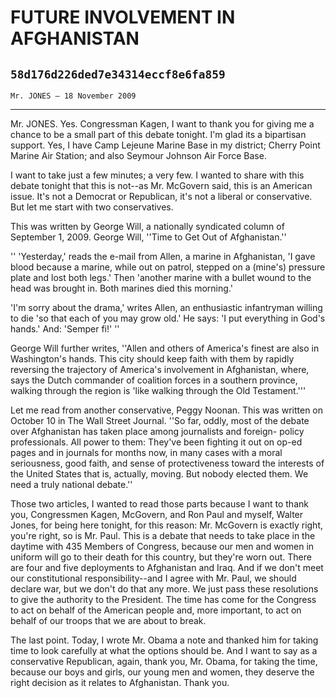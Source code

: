 # FUTURE INVOLVEMENT IN AFGHANISTAN
## `58d176d226ded7e34314eccf8e6fa859`
`Mr. JONES — 18 November 2009`

---


Mr. JONES. Yes. Congressman Kagen, I want to thank you for giving me 
a chance to be a small part of this debate tonight. I'm glad its a 
bipartisan support. Yes, I have Camp Lejeune Marine Base in my 
district; Cherry Point Marine Air Station; and also Seymour Johnson Air 
Force Base.

I want to take just a few minutes; a very few. I wanted to share with 
this debate tonight that this is not--as Mr. McGovern said, this is an 
American issue. It's not a Democrat or Republican, it's not a liberal 
or conservative. But let me start with two conservatives.

This was written by George Will, a nationally syndicated column of 
September 1, 2009. George Will, ''Time to Get Out of Afghanistan.''

'' 'Yesterday,' reads the e-mail from Allen, a marine in Afghanistan, 
'I gave blood because a marine, while out on patrol, stepped on a 
(mine's) pressure plate and lost both legs.' Then 'another marine with 
a bullet wound to the head was brought in. Both marines died this 
morning.'

'I'm sorry about the drama,' writes Allen, an enthusiastic 
infantryman willing to die 'so that each of you may grow old.' He says: 
'I put everything in God's hands.' And: 'Semper fi!' ''

George Will further writes, ''Allen and others of America's finest 
are also in Washington's hands. This city should keep faith with them 
by rapidly reversing the trajectory of America's involvement in 
Afghanistan, where, says the Dutch commander of coalition forces in a 
southern province, walking through the region is 'like walking through 
the Old Testament.'''

Let me read from another conservative, Peggy Noonan. This was written 
on October 10 in The Wall Street Journal. ''So far, oddly, most of the 
debate over Afghanistan has taken place among journalists and foreign-
policy professionals. All power to them: They've been fighting it out 
on op-ed pages and in journals for months now, in many cases with a 
moral seriousness, good faith, and sense of protectiveness toward the 
interests of the United States that is, actually, moving. But nobody 
elected them. We need a truly national debate.''

Those two articles, I wanted to read those parts because I want to 
thank you, Congressmen Kagen, McGovern, and Ron Paul and myself, Walter 
Jones, for being here tonight, for this reason: Mr. McGovern is exactly 
right, you're right, so is Mr. Paul. This is a debate that needs to 
take place in the daytime with 435 Members of Congress, because our men 
and women in uniform will go to their death for this country, but 
they're worn out. There are four and five deployments to Afghanistan 
and Iraq. And if we don't meet our constitutional responsibility--and I 
agree with Mr. Paul, we should declare war, but we don't do that any 
more. We just pass these resolutions to give the authority to the 
President. The time has come for the Congress to act on behalf of the 
American people and, more important, to act on behalf of our troops 
that we are about to break.

The last point. Today, I wrote Mr. Obama a note and thanked him for 
taking time to look carefully at what the options should be. And I want 
to say as a conservative Republican, again, thank you, Mr. Obama, for 
taking the time, because our boys and girls, our young men and women, 
they deserve the right decision as it relates to Afghanistan. Thank 
you.